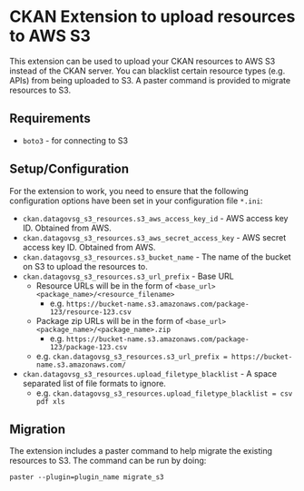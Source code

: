 # CKAN Extension to upload resources to AWS S3

This extension can be used to upload your CKAN resources to AWS S3 instead of the CKAN server. You can blacklist certain resource types (e.g. APIs) from being uploaded to S3. A paster command is provided to migrate resources to S3.

## Requirements

* `boto3` - for connecting to S3

## Setup/Configuration

For the extension to work, you need to ensure that the following configuration options have been set in your configuration file `*.ini`:

* `ckan.datagovsg_s3_resources.s3_aws_access_key_id` - AWS access key ID. Obtained from AWS.
* `ckan.datagovsg_s3_resources.s3_aws_secret_access_key` - AWS secret access key ID. Obtained from AWS.
* `ckan.datagovsg_s3_resources.s3_bucket_name` - The name of the bucket on S3 to upload the resources to.
* `ckan.datagovsg_s3_resources.s3_url_prefix` - Base URL
    * Resource URLs will be in the form of `<base_url><package_name>/<resource_filename>`
    	* e.g. `https://bucket-name.s3.amazonaws.com/package-123/resource-123.csv`
    * Package zip URLs will be in the form of `<base_url><package_name>/<package_name>.zip`
    	* e.g. `https://bucket-name.s3.amazonaws.com/package-123/package-123.csv`
    * e.g. `ckan.datagovsg_s3_resources.s3_url_prefix = https://bucket-name.s3.amazonaws.com/`
* `ckan.datagovsg_s3_resources.upload_filetype_blacklist` - A space separated list of file formats to ignore.
    * e.g. `ckan.datagovsg_s3_resources.upload_filetype_blacklist = csv pdf xls`

## Migration

The extension includes a paster command to help migrate the existing resources to S3. The command can be run by doing:

`paster --plugin=plugin_name migrate_s3`